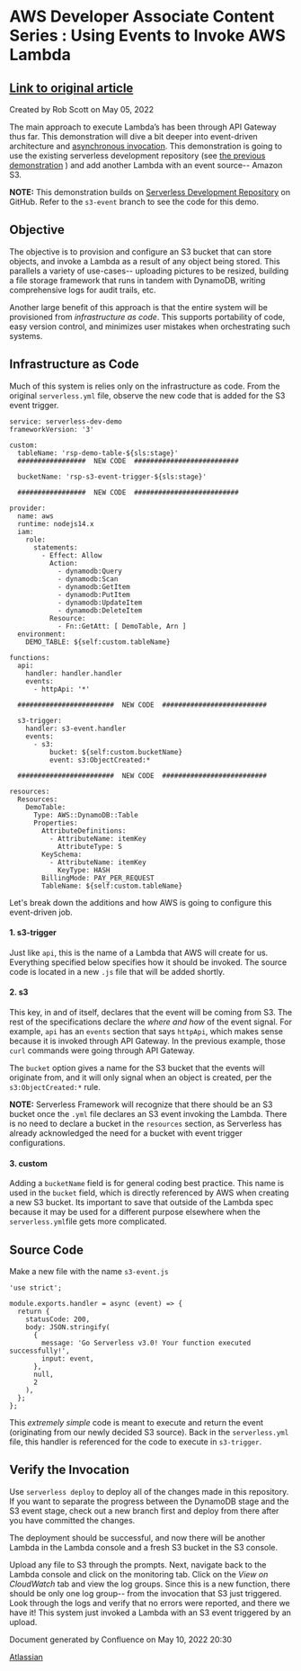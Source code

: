 AWS Developer Associate Content Series : Using Events to Invoke AWS Lambda
==========================================================================

<a href=https://rscott-aws-developer.atlassian.net/wiki/spaces/ADACS/pages/13074433/Using+Events+to+Invoke+AWS+Lambda>Link to original article</a>
--------------------
Created by Rob Scott on May 05, 2022

The main approach to execute Lambda’s has been through API Gateway thus far. This demonstration will dive a bit deeper into event-driven architecture and [asynchronous invocation](https://rscott-aws-developer.atlassian.net/wiki/spaces/ADACS/pages/12353537/Synchronous+vs+Asynchronous+Invocation). This demonstration is going to use the existing serverless development repository (see [the previous demonstration](https://rscott-aws-developer.atlassian.net/wiki/spaces/ADACS/pages/9961475/Serverless) ) and add another Lambda with an event source-- Amazon S3.

**NOTE:** This demonstration builds on [Serverless Development Repository](https://github.com/rscott-senior-project/serverless-dev-dynamodb/tree/dynamodb) on GitHub. Refer to the `s3-event` branch to see the code for this demo.

Objective
---------

The objective is to provision and configure an S3 bucket that can store objects, and invoke a Lambda as a result of any object being stored. This parallels a variety of use-cases-- uploading pictures to be resized, building a file storage framework that runs in tandem with DynamoDB, writing comprehensive logs for audit trails, etc.

Another large benefit of this approach is that the entire system will be provisioned from _infrastructure as code_. This supports portability of code, easy version control, and minimizes user mistakes when orchestrating such systems.

Infrastructure as Code
----------------------

Much of this system is relies only on the infrastructure as code. From the original `serverless.yml` file, observe the new code that is added for the S3 event trigger.

    service: serverless-dev-demo
    frameworkVersion: '3'

    custom:
      tableName: 'rsp-demo-table-${sls:stage}'
      #################  NEW CODE  ##########################
  
      bucketName: 'rsp-s3-event-trigger-${sls:stage}'
  
      #################  NEW CODE  ##########################

    provider:
      name: aws
      runtime: nodejs14.x
      iam:
        role:
          statements:
            - Effect: Allow
              Action:
                - dynamodb:Query
                - dynamodb:Scan
                - dynamodb:GetItem
                - dynamodb:PutItem
                - dynamodb:UpdateItem
                - dynamodb:DeleteItem
              Resource:
                - Fn::GetAtt: [ DemoTable, Arn ]
      environment:
        DEMO_TABLE: ${self:custom.tableName}

    functions:
      api:
        handler: handler.handler
        events:
          - httpApi: '*'
      
      ########################  NEW CODE  ##########################
  
      s3-trigger:
        handler: s3-event.handler
        events:
          - s3:
              bucket: ${self:custom.bucketName}
              event: s3:ObjectCreated:*
  
      ########################  NEW CODE  ##########################

    resources:
      Resources:
        DemoTable:
          Type: AWS::DynamoDB::Table
          Properties:
            AttributeDefinitions:
              - AttributeName: itemKey
                AttributeType: S
            KeySchema:
              - AttributeName: itemKey
                KeyType: HASH
            BillingMode: PAY_PER_REQUEST
            TableName: ${self:custom.tableName}

Let's break down the additions and how AWS is going to configure this event-driven job.

#### 1\. s3-trigger

Just like `api`, this is the name of a Lambda that AWS will create for us. Everything specified below specifies how it should be invoked. The source code is located in a new `.js` file that will be added shortly.

#### 2\. s3

This key, in and of itself, declares that the event will be coming from S3. The rest of the specifications declare the _where and how_ of the event signal. For example, `api` has an `events` section that says `httpApi`, which makes sense because it is invoked through API Gateway. In the previous example, those `curl` commands were going through API Gateway.

The `bucket` option gives a name for the S3 bucket that the events will originate from, and it will only signal when an object is created, per the `s3:ObjectCreated:*` rule.

**NOTE:** Serverless Framework will recognize that there should be an S3 bucket once the `.yml` file declares an S3 event invoking the Lambda. There is no need to declare a bucket in the `resources` section, as Serverless has already acknowledged the need for a bucket with event trigger configurations.

#### 3\. custom

Adding a `bucketName` field is for general coding best practice. This name is used in the `bucket` field, which is directly referenced by AWS when creating a new S3 bucket. Its important to save that outside of the Lambda spec because it may be used for a different purpose elsewhere when the `serverless.yml`file gets more complicated.

Source Code
-----------

Make a new file with the name `s3-event.js`

    'use strict';

    module.exports.handler = async (event) => {
      return {
        statusCode: 200,
        body: JSON.stringify(
          {
            message: 'Go Serverless v3.0! Your function executed successfully!',
            input: event,
          },
          null,
          2
        ),
      };
    };

This _extremely simple_ code is meant to execute and return the event (originating from our newly decided S3 source). Back in the `serverless.yml` file, this handler is referenced for the code to execute in `s3-trigger`.

Verify the Invocation
---------------------

Use `serverless deploy` to deploy all of the changes made in this repository. If you want to separate the progress between the DynamoDB stage and the S3 event stage, check out a new branch first and deploy from there after you have committed the changes.

The deployment should be successful, and now there will be another Lambda in the Lambda console and a fresh S3 bucket in the S3 console.

Upload any file to S3 through the prompts. Next, navigate back to the Lambda console and click on the monitoring tab. Click on the _View on CloudWatch_ tab and view the log groups. Since this is a new function, there should be only one log group-- from the invocation that S3 just triggered. Look through the logs and verify that no errors were reported, and there we have it! This system just invoked a Lambda with an S3 event triggered by an upload.

Document generated by Confluence on May 10, 2022 20:30

[Atlassian](http://www.atlassian.com/)
